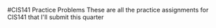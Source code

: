 #CIS141 Practice Problems
These are all the practice assignments for CIS141 that I'll submit this quarter
